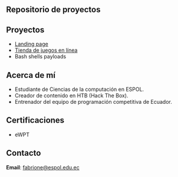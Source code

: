 ## Repositorio de proyectos
## Proyectos
- [Landing page](https://fausto-briones.github.io/landing/)
- [Tienda de juegos en línea](https://github.com/Fausto-Briones/ProyectoEstructuras)
- Bash shells payloads
## Acerca de mí
- Estudiante de Ciencias de la computación en ESPOL.
- Creador de contenido en HTB (Hack The Box).
- Entrenador del equipo de programación competitiva de Ecuador.
## Certificaciones
- eWPT
## Contacto
**Email**: fabrione@espol.edu.ec
